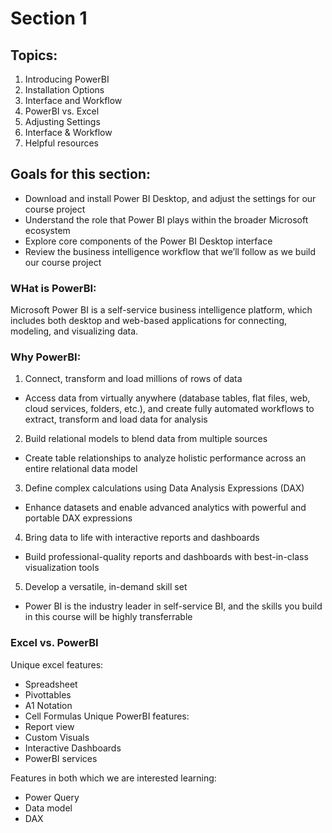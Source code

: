 # Section 1

## Topics:

1. Introducing PowerBI
2. Installation Options
3. Interface and Workflow
4. PowerBI vs. Excel
5. Adjusting Settings
6. Interface & Workflow
7. Helpful resources

## Goals for this section:

- Download and install Power BI Desktop, and adjust the settings for our course project
- Understand the role that Power BI plays within the broader Microsoft ecosystem
- Explore core components of the Power BI Desktop interface
- Review the business intelligence workflow that we’ll follow as we build our course project

### WHat is PowerBI:
Microsoft Power BI is a self-service business intelligence platform, which includes both desktop and web-based applications for connecting, modeling, and visualizing data.

### Why PowerBI:

1. Connect, transform and load millions of rows of data
  - Access data from virtually anywhere (database tables, flat files, web, cloud services, folders, etc.), and create fully automated workflows to extract, transform and load data for analysis
2. Build relational models to blend data from multiple sources
  - Create table relationships to analyze holistic performance across an entire relational data model
3. Define complex calculations using Data Analysis Expressions (DAX)
  - Enhance datasets and enable advanced analytics with powerful and portable DAX expressions
4. Bring data to life with interactive reports and dashboards
  - Build professional-quality reports and dashboards with best-in-class visualization tools
5. Develop a versatile, in-demand skill set
  - Power BI is the industry leader in self-service BI, and the skills you build in this course will be highly transferrable

### Excel vs. PowerBI

Unique excel features:
  - Spreadsheet
  - Pivottables
  - A1 Notation
  - Cell Formulas
Unique PowerBI features:
  - Report view
  - Custom Visuals
  - Interactive Dashboards
  - PowerBI services

Features in both which we are interested learning:
  - Power Query
  - Data model
  - DAX



